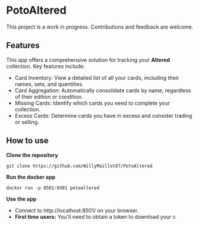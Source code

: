# PotoAltered
This project is a work in progress. Contributions and feedback are welcome.

## Features
This app offers a comprehensive solution for tracking your **Altered** collection. Key features include:

- Card Inventory: View a detailed list of all your cards, including their names, sets, and quantities.
- Card Aggregation: Automatically consolidate cards by name, regardless of their edition or condition.
- Missing Cards: Identify which cards you need to complete your collection.
- Excess Cards: Determine cards you have in excess and consider trading or selling.

## How to use

**Clone the repository**

`git clone https://github.com/WillyMaillot87/PotoAltered`


**Run the docker app**

`docker run -p 8501:8501 potoaltered`


**Use the app** 

* Connect to http://localhost:8501/ on your browser.
* **First time users:** You'll need to obtain a token to download your c